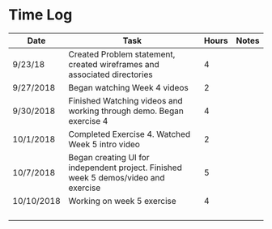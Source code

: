 # Time Log

| Date | Task | Hours | Notes|
|------|------|-------|------|
| 9/23/18| Created Problem statement, created wireframes and associated directories| 4 | |
| 9/27/2018| Began watching Week 4 videos|2| |
|9/30/2018|Finished Watching videos and working through demo. Began exercise 4|4  | |
|10/1/2018|Completed Exercise 4. Watched Week 5 intro video|2| |
|10/7/2018|Began creating UI for independent project. Finished week 5 demos/video and exercise|5||
|10/10/2018|Working on week 5 exercise| 4 | |
|||  | |
|||  | |
|||  | |
|||  | |


